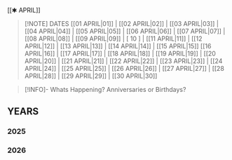 [[✱ APRIL]]

> [!NOTE] DATES
> [[01 APRIL|01]] | [[02 APRIL|02]] | [[03 APRIL|03]] | [[04 APRIL|04]] | [[05 APRIL|05]] | [[06 APRIL|06]] | [[07 APRIL|07]] | [[08 APRIL|08]] | [[09 APRIL|09]] | [ 10 ] | [[11 APRIL|11]] | [[12 APRIL|12]] | [[13 APRIL|13]] | [[14 APRIL|14]] | [[15 APRIL|15]]
> [[16 APRIL|16]] | [[17 APRIL|17]] | [[18 APRIL|18]] | [[19 APRIL|19]] | [[20 APRIL|20]] | [[21 APRIL|21]] | [[22 APRIL|22]] | [[23 APRIL|23]] | [[24 APRIL|24]] | [[25 APRIL|25]] | [[26 APRIL|26]] | [[27 APRIL|27]] | [[28 APRIL|28]] | [[29 APRIL|29]] | [[30 APRIL|30]]

> [!INFO]- Whats Happening?
> Anniversaries or Birthdays? 
## YEARS
### 2025

### 2026